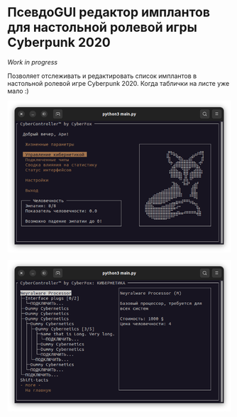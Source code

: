 # ПсевдоGUI редактор имплантов для настольной ролевой игры Cyberpunk 2020

*Work in progress*

Позволяет отслеживать и редактировать список имплантов в настольной ролевой игре Cyberpunk 2020. Когда таблички на листе уже мало :)

![](screenshot_main_page.png)

![](screenshot_cybernetics.png)
